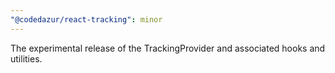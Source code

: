 ```yaml
---
"@codedazur/react-tracking": minor
---
```


The experimental release of the TrackingProvider and associated hooks and utilities.
